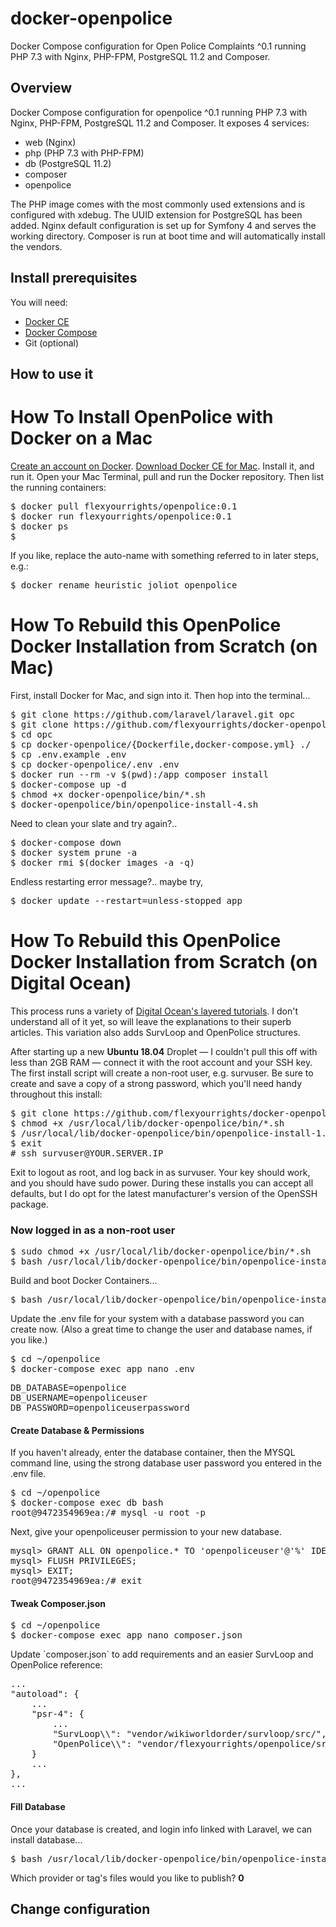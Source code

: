 # docker-openpolice
Docker Compose configuration for Open Police Complaints ^0.1 running PHP 7.3 with Nginx, PHP-FPM, PostgreSQL 11.2 and Composer.

## Overview

Docker Compose configuration for openpolice ^0.1 running PHP 7.3 with Nginx, PHP-FPM, PostgreSQL 11.2 and Composer. 
It exposes 4 services:

* web (Nginx)
* php (PHP 7.3 with PHP-FPM)
* db (PostgreSQL 11.2)
* composer
* openpolice

The PHP image comes with the most commonly used extensions and is configured with xdebug.
The UUID extension for PostgreSQL has been added.
Nginx default configuration is set up for Symfony 4 and serves the working directory.
Composer is run at boot time and will automatically install the vendors.

## Install prerequisites

You will need:

* [Docker CE](https://docs.docker.com/engine/installation/)
* [Docker Compose](https://docs.docker.com/compose/install)
* Git (optional)

## How to use it

<h1 class="slBlueDark">How To Install OpenPolice with Docker on a Mac</h1>
<p><a href="https://id.docker.com/login/" target="_blank">Create an account on Docker</a>. <a href="https://download.docker.com/mac/stable/Docker.dmg" target="_blank">Download Docker CE for Mac</a>. Install it, and run it. Open your Mac Terminal, pull and run the Docker repository. Then list the running containers:</p>
<pre>$ docker pull flexyourrights/openpolice:0.1
$ docker run flexyourrights/openpolice:0.1
$ docker ps
$ </pre>
<p>If you like, replace the auto-name with something referred to in later steps, e.g.:</p>
<pre>$ docker rename heuristic_joliot openpolice</pre>





<h1 class="slBlueDark">How To Rebuild this OpenPolice Docker Installation from Scratch (on Mac)</h1>
<p>First, install Docker for Mac, and sign into it. Then hop into the terminal...</p>
<pre>
$ git clone https://github.com/laravel/laravel.git opc
$ git clone https://github.com/flexyourrights/docker-openpolice.git opc/docker-openpolice
$ cd opc
$ cp docker-openpolice/{Dockerfile,docker-compose.yml} ./
$ cp .env.example .env
$ cp docker-openpolice/.env .env
$ docker run --rm -v $(pwd):/app composer install
$ docker-compose up -d
$ chmod +x docker-openpolice/bin/*.sh
$ docker-openpolice/bin/openpolice-install-4.sh
</pre>

<p>Need to clean your slate and try again?..</p>
<pre>$ docker-compose down
$ docker system prune -a
$ docker rmi $(docker images -a -q)</pre>
<p>Endless restarting error message?.. maybe try,</p>
<pre>$ docker update --restart=unless-stopped app</pre>





<h1 class="slBlueDark">How To Rebuild this OpenPolice Docker Installation from Scratch (on Digital Ocean)</h1>
<p>This process runs a variety of <a href="https://www.digitalocean.com/community/tutorials/how-to-set-up-laravel-nginx-and-mysql-with-docker-compose" target="_blank">Digital Ocean's layered tutorials</a>. I don't understand all of it yet, so will leave the explanations to their superb articles. This variation also adds SurvLoop and OpenPolice structures.</p>
<p>After starting up a new <b class="red">Ubuntu 18.04</b> Droplet — I couldn't pull this off with less than <span class="red">2GB RAM</span> — connect it with the root account and your SSH key. The first install script will create a non-root user, e.g. <span class="red">survuser</span>. Be sure to create and save a copy of a strong password, which you'll need handy throughout this install:</p>
<pre>$ git clone https://github.com/flexyourrights/docker-openpolice.git /usr/local/lib/docker-openpolice
$ chmod +x /usr/local/lib/docker-openpolice/bin/*.sh
$ /usr/local/lib/docker-openpolice/bin/openpolice-install-1.sh <span class="red">survuser</span>
$ exit
# ssh <span class="red">survuser</span>@<span class="red">YOUR.SERVER.IP</span>
</pre>
<p>Exit to logout as root, and log back in as <span class="red">survuser</span>. Your key should work, and you should have sudo power. During these installs you can accept all defaults, but I do opt for the latest manufacturer's version of the OpenSSH package.</p>

<h3 class="slBlueDark">Now logged in as a non-root user</h3>
<pre>$ sudo chmod +x /usr/local/lib/docker-openpolice/bin/*.sh
$ bash /usr/local/lib/docker-openpolice/bin/openpolice-install-2.sh
</pre>
<p>Build and boot Docker Containers...</p>
<pre>$ bash /usr/local/lib/docker-openpolice/bin/openpolice-install-3.sh
</pre>
<p>Update the .env file for your system with a database password you can create now. (Also a great time to change the user and database names, if you like.)</p>
<pre>$ cd ~/openpolice
$ docker-compose exec app nano .env
</pre>
<pre>DB_DATABASE=openpolice
DB_USERNAME=openpoliceuser
DB_PASSWORD=<span class="red">openpoliceuserpassword</span></pre>

<h4>Create Database & Permissions</h4>
<p>If you haven't already, enter the database container, then the MYSQL command line, using the strong database user password you entered in the .env file.</p>
<pre>$ cd ~/openpolice
$ docker-compose exec db bash
root@9472354969ea:/# mysql -u root -p</pre>
<p>Next, give your <span class="red">openpoliceuser</span> permission to your new database.</p>
<pre>mysql> GRANT ALL ON <span class="red">openpolice</span>.* TO '<span class="red">openpoliceuser</span>'@'%' IDENTIFIED BY '<span class="red">openpoliceuserpassword</span>';
mysql> FLUSH PRIVILEGES;
mysql> EXIT;
root@9472354969ea:/# exit</pre>

<h4>Tweak Composer.json</h4>
<pre>$ cd ~/openpolice
$ docker-compose exec app nano composer.json</pre>
<p>Update `composer.json` to add requirements and an easier SurvLoop and OpenPolice reference:</p>
<pre>...
"autoload": {
    ...
    "psr-4": {
        ...
        "SurvLoop\\": "vendor/wikiworldorder/survloop/src/",
        "OpenPolice\\": "vendor/flexyourrights/openpolice/src/",
    }
    ...
},
...</pre>

<h4>Fill Database</h4>
<p>Once your database is created, and login info linked with Laravel, we can install database...</p>
<pre>$ bash /usr/local/lib/docker-openpolice/bin/openpolice-install-4.sh</pre>
<p>Which provider or tag's files would you like to publish? <b>0</b></p>


## Change configuration


